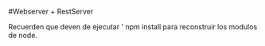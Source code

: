 #Webserver + RestServer

Recuerden que deven de ejecutar ' npm install para reconstruir los modulos de node.